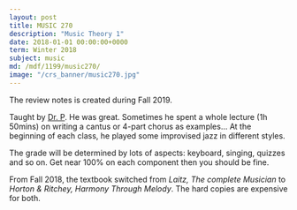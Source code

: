```yaml
---
layout: post
title: MUSIC 270
description: "Music Theory 1"
date: 2018-01-01 00:00:00+0000
term: Winter 2018
subject: music
md: /mdf/1199/music270/
image: "/crs_banner/music270.jpg"
---
```


The review notes is created during Fall 2019.

Taught by [Dr. P](https://uwaterloo.ca/music/people-profiles/terry-paynter-0). He was great. Sometimes he spent a whole lecture (1h 50mins) on writing a cantus or 4-part chorus as examples... At the beginning of each class, he played some improvised jazz in different styles.

The grade will be determined by lots of aspects: keyboard, singing, quizzes and so on. Get near 100% on each component then you should be fine.

From Fall 2018, the textbook switched from *Laitz, The complete Musician* to *Horton & Ritchey, Harmony Through Melody*. The hard copies are expensive for both.
